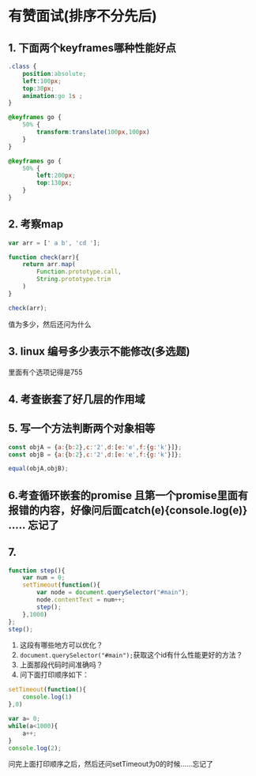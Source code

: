 # 有赞面试(排序不分先后)

## 1. 下面两个keyframes哪种性能好点
```css
.class {
    position:absolute;
    left:100px;
    top:30px;
    animation:go 1s ;
}

@keyframes go {
    50% {
        transform:translate(100px,100px)
    }
}

@keyframes go {
    50% {
        left:200px;
        top:130px;
    }
}
```


## 2. 考察map

```javascript
var arr = [' a b', 'cd '];

function check(arr){
    return arr.map(
        Function.prototype.call,
        String.prototype.trim
    )
}

check(arr);
```
值为多少，然后还问为什么


## 3. linux 编号多少表示不能修改(多选题)
里面有个选项记得是755



## 4. 考查嵌套了好几层的作用域

## 5. 写一个方法判断两个对象相等
```javascript
const objA = {a:{b:2},c:'2',d:[e:'e',f:{g:'k'}]};
const objB = {a:{b:2},c:'2',d:[e:'e',f:{g:'k'}]};

equal(objA,objB);
```


## 6.考查循环嵌套的promise 且第一个promise里面有报错的内容，好像问后面catch(e){console.log(e)} ..... 忘记了

## 7.
```javascript
function step(){
    var num = 0;
    setTimeout(function(){
        var node = document.querySelector("#main");
        node.contentText = num++;
        step();
    },1000)
};
step();
```
1. 这段有哪些地方可以优化？
2. `document.querySelector("#main");`获取这个id有什么性能更好的方法？
3. 上面那段代码时间准确吗？
4. 问下面打印顺序如下：

```javascript
setTimeout(function(){
    console.log(1)
},0)

var a= 0;
while(a<1000){
    a++;
}
console.log(2);
```
问完上面打印顺序之后，然后还问setTimeout为0的时候......忘记了
